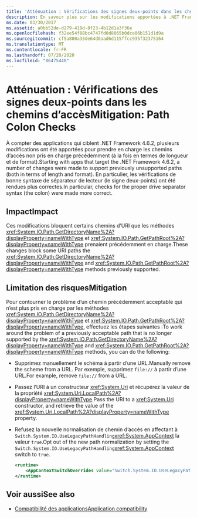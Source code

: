 ```yaml
---
title: 'Atténuation : Vérifications des signes deux-points dans les chemins d’accès'
description: En savoir plus sur les modifications apportées à .NET Framework 4.6.2 afin de prendre en charge les vérifications de la syntaxe de séparateur de lecteur appropriée (le signe deux-points).
ms.date: 03/30/2017
ms.assetid: a0bb52de-d279-419d-8f23-4b12d1a3f36e
ms.openlocfilehash: f32ee54f88bc4747fd0d8065b0dce06b151d1d9a
ms.sourcegitcommit: cf5a800a33de64d0aad6d115ffcc935f32375164
ms.translationtype: MT
ms.contentlocale: fr-FR
ms.lasthandoff: 07/20/2020
ms.locfileid: "86475448"
---
```

# <a name="mitigation-path-colon-checks"></a><span data-ttu-id="38af0-103">Atténuation : Vérifications des signes deux-points dans les chemins d’accès</span><span class="sxs-lookup"><span data-stu-id="38af0-103">Mitigation: Path Colon Checks</span></span>
<span data-ttu-id="38af0-104">À compter des applications qui ciblent .NET Framework 4.6.2, plusieurs modifications ont été apportées pour prendre en charge les chemins d’accès non pris en charge précédemment (à la fois en termes de longueur et de format).</span><span class="sxs-lookup"><span data-stu-id="38af0-104">Starting with apps that target the .NET Framework 4.6.2, a number of changes were made to support previously unsupported paths (both in terms of length and format).</span></span> <span data-ttu-id="38af0-105">En particulier, les vérifications de bonne syntaxe de séparateur de lecteur (le signe deux-points) ont été rendues plus correctes.</span><span class="sxs-lookup"><span data-stu-id="38af0-105">In particular, checks for the proper drive separator syntax (the colon) were made more correct.</span></span>  
  
## <a name="impact"></a><span data-ttu-id="38af0-106">Impact</span><span class="sxs-lookup"><span data-stu-id="38af0-106">Impact</span></span>  
 <span data-ttu-id="38af0-107">Ces modifications bloquent certains chemins d’URI que les méthodes <xref:System.IO.Path.GetDirectoryName%2A?displayProperty=nameWithType> et <xref:System.IO.Path.GetPathRoot%2A?displayProperty=nameWithType> prenaient précédemment en charge.</span><span class="sxs-lookup"><span data-stu-id="38af0-107">These changes block some URI paths the <xref:System.IO.Path.GetDirectoryName%2A?displayProperty=nameWithType> and <xref:System.IO.Path.GetPathRoot%2A?displayProperty=nameWithType> methods previously supported.</span></span>  
  
## <a name="mitigation"></a><span data-ttu-id="38af0-108">Limitation des risques</span><span class="sxs-lookup"><span data-stu-id="38af0-108">Mitigation</span></span>  
 <span data-ttu-id="38af0-109">Pour contourner le problème d’un chemin précédemment acceptable qui n’est plus pris en charge par les méthodes <xref:System.IO.Path.GetDirectoryName%2A?displayProperty=nameWithType> et <xref:System.IO.Path.GetPathRoot%2A?displayProperty=nameWithType>, effectuez les étapes suivantes :</span><span class="sxs-lookup"><span data-stu-id="38af0-109">To work around the problem of a previously acceptable path that is no longer supported by the <xref:System.IO.Path.GetDirectoryName%2A?displayProperty=nameWithType> and <xref:System.IO.Path.GetPathRoot%2A?displayProperty=nameWithType> methods, you can do the following:</span></span>  
  
- <span data-ttu-id="38af0-110">Supprimez manuellement le schéma à partir d’une URL.</span><span class="sxs-lookup"><span data-stu-id="38af0-110">Manually remove the scheme from a URL.</span></span> <span data-ttu-id="38af0-111">Par exemple, supprimez `file://` à partir d’une URL.</span><span class="sxs-lookup"><span data-stu-id="38af0-111">For example, remove `file://` from a URL.</span></span>  
  
- <span data-ttu-id="38af0-112">Passez l’URI à un constructeur <xref:System.Uri> et récupérez la valeur de la propriété <xref:System.Uri.LocalPath%2A?displayProperty=nameWithType>.</span><span class="sxs-lookup"><span data-stu-id="38af0-112">Pass the URI to a <xref:System.Uri> constructor,  and retrieve the value of the <xref:System.Uri.LocalPath%2A?displayProperty=nameWithType> property.</span></span>  
  
- <span data-ttu-id="38af0-113">Refusez la nouvelle normalisation de chemin d’accès en affectant à `Switch.System.IO.UseLegacyPathHandling`<xref:System.AppContext> la valeur `true`.</span><span class="sxs-lookup"><span data-stu-id="38af0-113">Opt out of the new path normalization by setting the `Switch.System.IO.UseLegacyPathHandling`<xref:System.AppContext> switch to `true`.</span></span>  
  
    ```xml  
    <runtime>  
        <AppContextSwitchOverrides value="Switch.System.IO.UseLegacyPathHandling=true" />
    </runtime>  
    ```  
  
## <a name="see-also"></a><span data-ttu-id="38af0-114">Voir aussi</span><span class="sxs-lookup"><span data-stu-id="38af0-114">See also</span></span>

- [<span data-ttu-id="38af0-115">Compatibilité des applications</span><span class="sxs-lookup"><span data-stu-id="38af0-115">Application compatibility</span></span>](application-compatibility.md)

